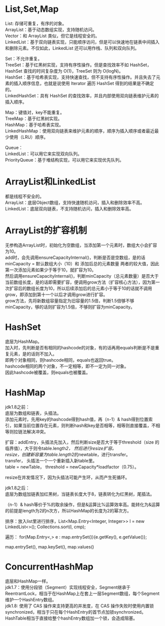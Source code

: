 # List,Set,Map
List: 存储可重复，有序的对象。  
ArrayList：基于动态数组实现，支持随机访问。  
Vector：和 ArrayList 类似，但它是线程安全的。  
LinkedList：基于双向链表实现，只能顺序访问，但是可以快速地在链表中间插入和删除元素。不仅如此，LinkedList 还可以用作栈、队列和双向队列。  

Set：不允许重复。  
TreeSet：基于红黑树实现，支持有序性操作。但是查找效率不如 HashSet，HashSet 查找的时间复杂度为 O(1)，TreeSet 则为 O(logN)。  
HashSet：基于哈希表实现，支持快速查找，但不支持有序性操作。并且失去了元素的插入顺序信息，也就是说使用 Iterator 遍历 HashSet 得到的结果是不确定的。  
LinkedHashSet：具有 HashSet 的查找效率，并且内部使用双向链表维护元素的插入顺序。  

Map：键值对，key不能重复。  
TreeMap：基于红黑树实现。  
HashMap：基于哈希表实现。   
LinkedHashMap：使用双向链表来维护元素的顺序，顺序为插入顺序或者最近最少使用（LRU）顺序。  

Queue：  
LinkedList：可以用它来实现双向队列。  
PriorityQueue：基于堆结构实现，可以用它来实现优先队列。  

# ArrayList和LinkedList
都是线程不安全的。  
ArrayList：底层Object数组，支持快速随机访问，插入和删除效率不高。  
LinkedList：底层双向链表，不支持随机访问，插入和删除效率高。  

# ArrayList的扩容机制
无参构造ArrayList时，初始化为空数组，当添加第一个元素时，数组大小会扩容为10。  
add时，会先调用ensureCapacityInternal()，判断是否是空数组，是的话minCapacity = 默认数组大小（10）和 添加后总的元素数量 两者的较大值，因此第一次添加元素如果少于等于10，就扩容为10。  
然后调用ensureCapacityInternal()，判断minCapacity（总元素数量）是否大于当前数组长度，是的话即需要扩容，便调用grow方法（扩容核心方法），因为第一次扩容后的数组长度为10，所以后续添加后的总元素小于等于10的话就不调用grow，即添加到第十一个以后才调用grow进行扩容。  
grow方法，先将新数组容量指定为旧容量的1.5倍，判断1.5倍够不够minCapacity，够的话则扩容为1.5倍，不够则扩容为minCapacity。  

# HashSet
底层为HashMap。  
加入时，先判断是否有相同的hashcode的对象，有的话再用equals判断是不是重复元素，是的话则不加入。  
即两个对象相同，则hashcode相同，equals也返回true。  
hashcode相同的两个对象，不一定相等，即不一定为同一对象。  
因此hashcode被覆盖，则equals也被覆盖。  

# HashMap
jdk1.8之前：  
底层为数组和链表，头插法。  
添加元素时，先用key的hashcode得到hash值，再（n-1）& hash得到位置索引，如果当前位置存在元素，则判断hash和key是否相等，相等则直接覆盖，不相等则拉链法解决冲突。  

扩容：addEntry，头插法先加入，然后判断size是否大于等于threshold（size 的临界值），大于则令table.length*2， 然后进行resize扩容。  
resize，创建新容量为table.length*2的newtable，进行transfer。  
transfer， 头插法一个一个重新插入新table里。  
table = newTable， threshold = newCapacity*loadfactor（0.75）。  

resize在并发情况下，因为头插法可能产生环，从而产生死循环。  

jdk1.8之后：  
底层为数组加链表加红黑树，当链表长度大于8，链表转化为红黑树，尾插法。  

（n-1）& hash等价于%的取余操作，但是&运算比%运算效率高。能转化为&运算的前提是length为2的n次方，所以HashMap的长度为2的幂次方。  

排序：放入list里进行排序，List<Map.Entry<Integer, Integer>> l = new LinkedList<>(); Collections.sort(l, cmp);

遍历：
for(Map.Entry<,> e : map.entrySet()){e.getKey(), e.getValue()};

map.entrySet(), map.keySet(), map.values()

# ConcurrentHashMap
底层和HashMap一样。  
jdk1.7：使用分段锁（Segment）实现线程安全，Segment继承于ReentrantLock，相当于在HashMap上在套上一层Segment数组，每个Segment维护一个HashEntry数组。  
jdk1.8: 使用了 CAS 操作来支持更高的并发度，在 CAS 操作失败时使用内置锁 synchronized，相当于只在每个HashEntry的首节点加锁synchronized。  
HashTable相当于直接给整个hashEntry数组加一个锁，会造成阻塞。  







